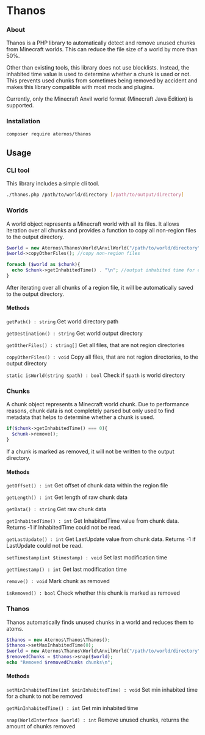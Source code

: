 # Thanos

### About

Thanos is a PHP library to automatically detect and remove unused chunks from Minecraft worlds.
This can reduce the file size of a world by more than 50%.

Other than existing tools, this library does not use blocklists. Instead, the inhabited time value is used to determine whether a chunk is used or not. This prevents used chunks from sometimes being removed by accident and makes this library compatible with most mods and plugins.

Currently, only the Minecraft Anvil world format (Minecraft Java Edition) is supported.
### Installation

```bash
composer require aternos/thanos
```

## Usage

### CLI tool

This library includes a simple cli tool.

```bash
./thanos.php /path/to/world/directory [/path/to/output/directory]
```

### Worlds

A world object represents a Minecraft world with all its files.
It allows iteration over all chunks and provides a function to copy all non-region files to the output directory.
```php
$world = new Aternos\Thanos\World\AnvilWorld("/path/to/world/directory", "/path/to/output/directory");
$world->copyOtherFiles(); //copy non-region files

foreach ($world as $chunk){
  echo $chunk->getInhabitedTime() . "\n"; //output inhabited time for each chunk
}
```
After iterating over all chunks of a region file, it will be automatically saved to the output directory.

#### Methods

``getPath() : string`` Get world directory path

``getDestination() : string`` Get world output directory

``getOtherFiles() : string[]`` Get all files, that are not region directories

``copyOtherFiles() : void`` Copy all files, that are not region directories, to the output directory

``static isWorld(string $path) : bool`` Check if `$path` is world directory

### Chunks

A chunk object represents a Minecraft world chunk. Due to performance reasons, 
chunk data is not completely parsed but only used to find metadata that helps to determine whether a chunk is used.

```php
if($chunk->getInhabitedTime() === 0){
  $chunk->remove();
}
```
If a chunk is marked as removed, it will not be written to the output directory.

#### Methods

``getOffset() : int`` Get offset of chunk data within the region file

``getLength() : int`` Get length of raw chunk data

``getData() : string`` Get raw chunk data

``getInhabitedTime() : int`` Get InhabitedTime value from chunk data. Returns -1 if InhabitedTime could not be read.

``getLastUpdate() : int`` Get LastUpdate value from chunk data. Returns -1 if LastUpdate could not be read.

``setTimestamp(int $timestamp) : void`` Set last modification time

``getTimestamp() : int`` Get last modification time

``remove() : void`` Mark chunk as removed

``isRemoved() : bool`` Check whether this chunk is marked as removed

### Thanos
Thanos automatically finds unused chunks in a world and reduces them to atoms.

```php
$thanos = new Aternos\Thanos\Thanos();
$thanos->setMaxInhabitedTime(0);
$world = new Aternos\Thanos\World\AnvilWorld("/path/to/world/directory", "/path/to/output/directory");
$removedChunks = $thanos->snap($world);
echo "Removed $removedChunks chunks\n";
```

#### Methods

``setMinInhabitedTime(int $minInhabitedTime) : void`` Set min inhabited time for a chunk to not be removed

``getMinInhabitedTime() : int`` Get min inhabited time

``snap(WorldInterface $world) : int`` Remove unused chunks, returns the amount of chunks removed
